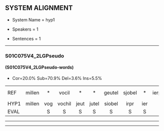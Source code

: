 
## SYSTEM ALIGNMENT

- System Name = hyp1

- Speakers = 1

- Sentences = 1

---

### S01C075V4_2LGPseudo

#### (S01C075V4_2LGPseudo-words)

- Cor=20.0%	Sub=70.9%	Del=3.6%	Ins=5.5%

|  |  |  |  |  |  |  |  |  |  |  |  |  |  |  |  |  |  |  |  |  |  |  |  |  |  |  |  |  |  |  |  |  |  |  |  |  |  |  |  |  |  |  |  |  |  |  |  |  |  |  |  |  |  |  |  |
|:--- |:---:|:---:|:---:|:---:|:---:|:---:|:---:|:---:|:---:|:---:|:---:|:---:|:---:|:---:|:---:|:---:|:---:|:---:|:---:|:---:|:---:|:---:|:---:|:---:|:---:|:---:|:---:|:---:|:---:|:---:|:---:|:---:|:---:|:---:|:---:|:---:|:---:|:---:|:---:|:---:|:---:|:---:|:---:|:---:|:---:|:---:|:---:|:---:|:---:|:---:|:---:|:---:|:---:|:---:|:---:|
| REF | millen | * | vocil | * | * | geutel | sjobel | * | ierpieuw | walaan | erke | haweel | saarweng | * | gevicht | eemde |  |  | * | bepoud | orstalk | veten | gefouw |  | vurpaand | nizung | fiewon | * | kneurem | vawaai | * | strellen*(strelen) | * | zwieten | foetbans | oonste | muider | grijnken | schielstaug | prilsood | * | vloender | milste | veurder | kloeien | ulen | * | orponk | schodig | ijpo | menuur | * | spreikje | hiffreeuw | wooien |
| HYP1 | millen | vog | vochil | jeut | jutel | siobel | irpr | ier | piu | valaam | erke | houweel | sarweng | gevea | gevicht | eemde | be | bepouwt | oor | sta | olk | veten | gefouw | verpaand | nen | ofi | won | kneuren | kneuren | vawa | strija | strijlen | sa | zweten | voetband | oensten | merder | grenken | scheelstoug | prilsoot | vloa | vlunder | milste | veurder | kloeien |  | ullen | orbonk | schoding | eppo | menuur |  | sbreikje | hifferel | wooien |
| EVAL |  | S | S | S | S | S | S | S | S | S |  | S | S | S |  |  | I | I | S | S | S |  |  | I | S | S | S | S | S | S | S | S | S | S | S | S | S | S | S | S | S | S |  |  |  | D | S | S | S | S |  | D | S | S |  |
---

---
